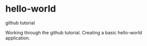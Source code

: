 # hello-world
github tutorial

Working through the github tutorial.
Creating a basic hello-world application.
